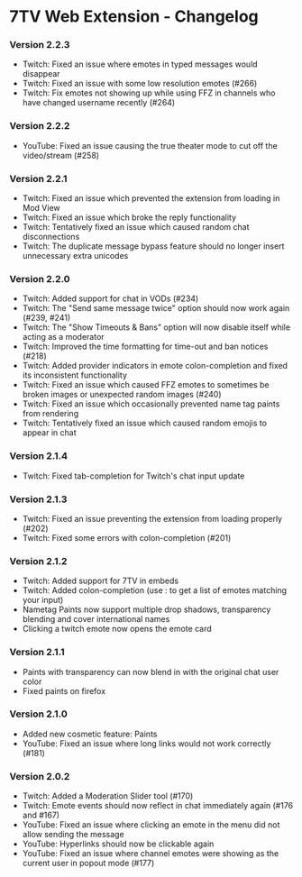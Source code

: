 # 7TV Web Extension - Changelog

### Version 2.2.3

- Twitch: Fixed an issue where emotes in typed messages would disappear
- Twitch: Fixed an issue with some low resolution emotes (#266)
- Twitch: Fix emotes not showing up while using FFZ in channels who have changed username recently (#264)

### Version 2.2.2

- YouTube: Fixed an issue causing the true theater mode to cut off the video/stream (#258)

### Version 2.2.1

- Twitch: Fixed an issue which prevented the extension from loading in Mod View
- Twitch: Fixed an issue which broke the reply functionality
- Twitch: Tentatively fixed an issue which caused random chat disconnections
- Twitch: The duplicate message bypass feature should no longer insert unnecessary extra unicodes 

### Version 2.2.0

- Twitch: Added support for chat in VODs (#234)
- Twitch: The "Send same message twice" option should now work again (#239, #241)
- Twitch: The "Show Timeouts & Bans" option will now disable itself while acting as a moderator
- Twitch: Improved the time formatting for time-out and ban notices (#218)
- Twitch: Added provider indicators in emote colon-completion and fixed its inconsistent functionality
- Twitch: Fixed an issue which caused FFZ emotes to sometimes be broken images or unexpected random images (#240)
- Twitch: Fixed an issue which occasionally prevented name tag paints from rendering
- Twitch: Tentatively fixed an issue which caused random emojis to appear in chat

### Version 2.1.4

- Twitch: Fixed tab-completion for Twitch's chat input update

### Version 2.1.3

- Twitch: Fixed an issue preventing the extension from loading properly (#202)
- Twitch: Fixed some errors with colon-completion (#201)

### Version 2.1.2

- Twitch: Added support for 7TV in embeds
- Twitch: Added colon-completion (use : to get a list of emotes matching your input)
- Nametag Paints now support multiple drop shadows, transparency blending and cover international names
- Clicking a twitch emote now opens the emote card

### Version 2.1.1

- Paints with transparency can now blend in with the original chat user color
- Fixed paints on firefox

### Version 2.1.0

- Added new cosmetic feature: Paints
- YouTube: Fixed an issue where long links would not work correctly (#181)

### Version 2.0.2

- Twitch: Added a Moderation Slider tool (#170)
- Twitch: Emote events should now reflect in chat immediately again (#176 and #167)
- YouTube: Fixed an issue where clicking an emote in the menu did not allow sending the message
- YouTube: Hyperlinks should now be clickable again
- YouTube: Fixed an issue where channel emotes were showing as the current user in popout mode (#177)
